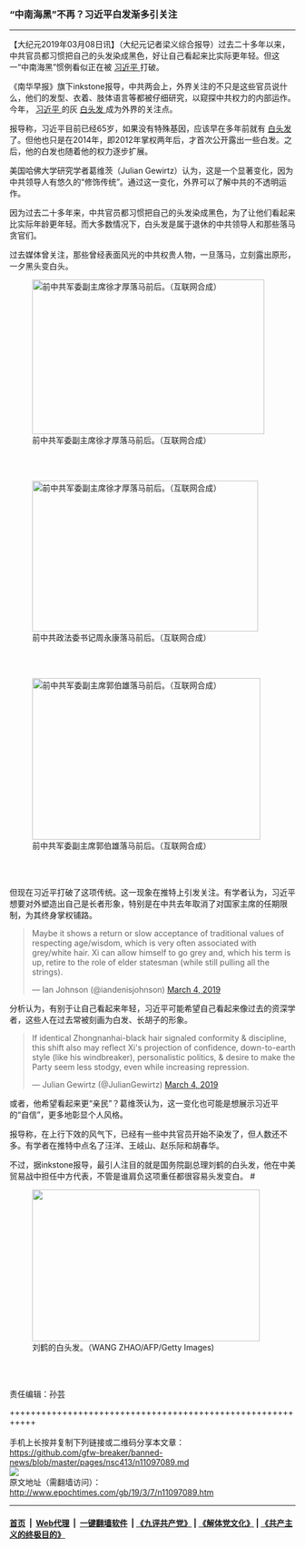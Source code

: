 ### “中南海黑”不再？习近平白发渐多引关注
------------------------

<p>
 【大纪元2019年03月08日讯】（大纪元记者梁义综合报导）过去二十多年以来，中共官员都习惯把自己的头发染成黑色，好让自己看起来比实际更年轻。但这一“中南海黑”惯例看似正在被
 <a href="http://www.epochtimes.com/gb/tag/%E4%B9%A0%E8%BF%91%E5%B9%B3.html">
  习近平
 </a>
 打破。
</p>
<p>
 《南华早报》旗下inkstone报导，中共两会上，外界关注的不只是这些官员说什么，他们的发型、衣着、肢体语言等都被仔细研究，以窥探中共权力的内部运作。今年，
 <a href="http://www.epochtimes.com/gb/tag/%E4%B9%A0%E8%BF%91%E5%B9%B3.html">
  习近平
 </a>
 的灰
 <a href="http://www.epochtimes.com/gb/tag/%E7%99%BD%E5%A4%B4%E5%8F%91.html">
  白头发
 </a>
 成为外界的关注点。
</p>
<p>
 报导称，习近平目前已经65岁，如果没有特殊基因，应该早在多年前就有
 <a href="http://www.epochtimes.com/gb/tag/%E7%99%BD%E5%A4%B4%E5%8F%91.html">
  白头发
 </a>
 了。但他也只是在2014年，即2012年掌权两年后，才首次公开露出一些白发。之后，他的白发也随着他的权力逐步扩展。
</p>
<p>
 美国哈佛大学研究学者葛维茨（Julian Gewirtz）认为，这是一个显著变化，因为中共领导人有悠久的“修饰传统”。通过这一变化，外界可以了解中共的不透明运作。
</p>
<p>
 因为过去二十多年来，中共官员都习惯把自己的头发染成黑色，为了让他们看起来比实际年龄更年轻。而大多数情况下，白头发是属于退休的中共领导人和那些落马贪官们。
</p>
<p>
 过去媒体曾关注，那些曾经表面风光的中共权贵人物，一旦落马，立刻露出原形，一夕黑头变白头。
</p>
<figure class="wp-caption aligncenter" id="attachment_11097135" style="width: 409px">
 <a href="http://i.epochtimes.com/assets/uploads/2019/03/images.jpg">
  <img alt="前中共军委副主席徐才厚落马前后。（互联网合成）" class=" wp-image-11097135" height="272" src="http://i.epochtimes.com/assets/uploads/2019/03/images.jpg" width="409"/>
 </a>
 <br/><figcaption class="wp-caption-text">
  前中共军委副主席徐才厚落马前后。（互联网合成）
 </figcaption><br/>
</figure><br/>
<figure class="wp-caption aligncenter" id="attachment_11097136" style="width: 398px">
 <a href="http://i.epochtimes.com/assets/uploads/2019/03/1-16.jpg">
  <img alt="前中共军委副主席徐才厚落马前后。（互联网合成）" class=" wp-image-11097136" height="265" src="http://i.epochtimes.com/assets/uploads/2019/03/1-16-600x400.jpg" width="398"/>
 </a>
 <br/><figcaption class="wp-caption-text">
  前中共政法委书记周永康落马前后。（互联网合成）
 </figcaption><br/>
</figure><br/>
<figure class="wp-caption aligncenter" id="attachment_11097151" style="width: 402px">
 <a href="http://i.epochtimes.com/assets/uploads/2019/03/3-10.jpg">
  <img alt="前中共军委副主席郭伯雄落马前后。（互联网合成）" class=" wp-image-11097151" height="284" src="http://i.epochtimes.com/assets/uploads/2019/03/3-10-600x424.jpg" width="402"/>
 </a>
 <br/><figcaption class="wp-caption-text">
  前中共军委副主席郭伯雄落马前后。（互联网合成）
 </figcaption><br/>
</figure><br/>
<p>
 但现在习近平打破了这项传统。这一现象在推特上引发关注。有学者认为，习近平想要对外塑造出自己是长者形象，特别是在中共去年取消了对国家主席的任期限制，为其终身掌权铺路。
</p>
<blockquote class="twitter-tweet" data-width="550">
 <p dir="ltr" lang="en">
  Maybe it shows a return or slow acceptance of traditional values of respecting age/wisdom, which is very often associated with grey/white hair. Xi can allow himself to go grey and, which his term is up, retire to the role of elder statesman (while still pulling all the strings).
 </p>
 <p>
  — Ian Johnson (@iandenisjohnson)
  <a href="https://twitter.com/iandenisjohnson/status/1102719055562080257?ref_src=twsrc%5Etfw">
   March 4, 2019
  </a>
 </p>
</blockquote>
<p>
</p>
<p>
 分析认为，有别于让自己看起来年轻，习近平可能希望自己看起来像过去的资深学者，这些人在过去常被刻画为白发、长胡子的形象。
</p>
<blockquote class="twitter-tweet" data-width="550">
 <p dir="ltr" lang="en">
  If identical Zhongnanhai-black hair signaled conformity &amp; discipline, this shift also may reflect Xi's projection of confidence, down-to-earth style (like his windbreaker), personalistic politics, &amp; desire to make the Party seem less stodgy, even while increasing repression.
 </p>
 <p>
  — Julian Gewirtz (@JulianGewirtz)
  <a href="https://twitter.com/JulianGewirtz/status/1102612786721497088?ref_src=twsrc%5Etfw">
   March 4, 2019
  </a>
 </p>
</blockquote>
<p>
</p>
<p>
 或者，他希望看起来更“亲民”？葛维茨认为，这一变化也可能是想展示习近平的“自信”，更多地彰显个人风格。
</p>
<p>
 报导称，在上行下效的风气下，已经有一些中共官员开始不染发了，但人数还不多。有学者在推特中点名了汪洋、王岐山、赵乐际和胡春华。
</p>
<p>
 不过，据inkstone报导，最引人注目的就是国务院副总理刘鹤的白头发，他在中美贸易战中担任中方代表，不管是谁肩负这项重任都很容易头发变白。
 <span class="Apple-converted-space">
  #
 </span>
</p>
<figure class="wp-caption aligncenter" id="attachment_11097142" style="width: 401px">
 <a href="http://i.epochtimes.com/assets/uploads/2019/03/3.5-liu-he-and-wang-qishan-600x400-1.jpg">
  <img alt="" class=" wp-image-11097142" height="267" src="http://i.epochtimes.com/assets/uploads/2019/03/3.5-liu-he-and-wang-qishan-600x400-1-600x400.jpg" width="401"/>
 </a>
 <br/><figcaption class="wp-caption-text">
  刘鹤的白头发。（WANG ZHAO/AFP/Getty Images)
 </figcaption><br/>
</figure><br/>
<p>
 责任编辑：孙芸
</p>

+++++++++++++++++++++++++++++++++++++++++++++++++++++++++++<br/><br/>
手机上长按并复制下列链接或二维码分享本文章：<br/>
https://github.com/gfw-breaker/banned-news/blob/master/pages/nsc413/n11097089.md <br/>
<a href='https://github.com/gfw-breaker/banned-news/blob/master/pages/nsc413/n11097089.md'><img src='https://github.com/gfw-breaker/banned-news/blob/master/pages/nsc413/n11097089.md.png'/></a> <br/>
原文地址（需翻墙访问）：http://www.epochtimes.com/gb/19/3/7/n11097089.htm


------------------------
#### [首页](https://github.com/gfw-breaker/banned-news/blob/master/README.md) &nbsp;|&nbsp; [Web代理](https://github.com/labour-camp/helloworld) &nbsp;|&nbsp; [一键翻墙软件](https://github.com/gfw-breaker/nogfw/blob/master/README.md) &nbsp;| [《九评共产党》](https://github.com/gfw-breaker/9ping.md/blob/master/README.md#九评之一评共产党是什么) | [《解体党文化》](https://github.com/gfw-breaker/jtdwh.md/blob/master/README.md) | [《共产主义的终极目的》](https://github.com/gfw-breaker/gczydzjmd.md/blob/master/README.md)

